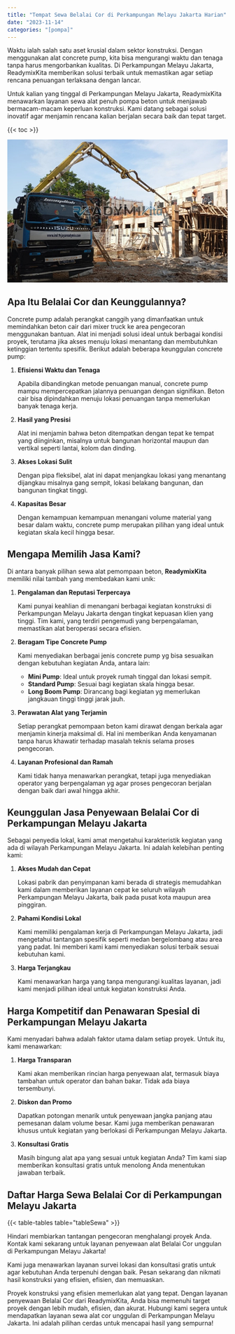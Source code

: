 ```yaml
---
title: "Tempat Sewa Belalai Cor di Perkampungan Melayu Jakarta Harian"
date: "2023-11-14"
categories: "[pompa]"
---
```


Waktu ialah salah satu aset krusial dalam sektor konstruksi. Dengan menggunakan alat concrete pump, kita bisa mengurangi waktu dan tenaga tanpa harus mengorbankan kualitas. Di Perkampungan Melayu Jakarta, ReadymixKita memberikan solusi terbaik untuk memastikan agar setiap rencana penuangan terlaksana dengan lancar.

Untuk kalian yang tinggal di Perkampungan Melayu Jakarta, ReadymixKita menawarkan layanan sewa alat penuh pompa beton untuk menjawab bermacam-macam keperluan konstruksi. Kami datang sebagai solusi inovatif agar menjamin rencana kalian berjalan secara baik dan tepat target.

{{< toc >}}

![Tempat Sewa Belalai Cor di Perkampungan Melayu Jakarta Harian](/images/pompa/sewa-pompa-26.jpg)

## Apa Itu Belalai Cor dan Keunggulannya?

Concrete pump adalah perangkat canggih yang dimanfaatkan untuk memindahkan beton cair dari mixer truck ke area pengecoran menggunakan bantuan. Alat ini menjadi solusi ideal untuk berbagai kondisi proyek, terutama jika akses menuju lokasi menantang dan membutuhkan ketinggian tertentu spesifik. Berikut adalah beberapa keunggulan concrete pump:

1. **Efisiensi Waktu dan Tenaga**

   Apabila dibandingkan metode penuangan manual, concrete pump mampu mempercepatkan jalannya penuangan dengan signifikan. Beton cair bisa dipindahkan menuju lokasi penuangan tanpa memerlukan banyak tenaga kerja.

2. **Hasil yang Presisi**

   Alat ini menjamin bahwa beton ditempatkan dengan tepat ke tempat yang diinginkan, misalnya untuk bangunan horizontal maupun dan vertikal seperti lantai, kolom dan dinding.

3. **Akses Lokasi Sulit**

   Dengan pipa fleksibel, alat ini dapat menjangkau lokasi yang menantang dijangkau misalnya gang sempit, lokasi belakang bangunan, dan bangunan tingkat tinggi.

4. **Kapasitas Besar**

   Dengan kemampuan kemampuan menangani volume material yang besar dalam waktu, concrete pump merupakan pilihan yang ideal untuk kegiatan skala kecil hingga besar.

## Mengapa Memilih Jasa Kami?

Di antara banyak pilihan sewa alat pemompaan beton, **ReadymixKita** memiliki nilai tambah yang membedakan kami unik:

1. **Pengalaman dan Reputasi Terpercaya**

   Kami punyai keahlian di menangani berbagai kegiatan konstruksi di Perkampungan Melayu Jakarta dengan tingkat kepuasan klien yang tinggi. Tim kami, yang terdiri pengemudi yang berpengalaman, memastikan alat beroperasi secara efisien.

2. **Beragam Tipe Concrete Pump**

   Kami menyediakan berbagai jenis concrete pump yg bisa sesuaikan dengan kebutuhan kegiatan Anda, antara lain:
   - **Mini Pump**: Ideal untuk proyek rumah tinggal dan lokasi sempit.
   - **Standard Pump**: Sesuai bagi kegiatan skala hingga besar.
   - **Long Boom Pump**: Dirancang bagi kegiatan yg memerlukan jangkauan tinggi tinggi jarak jauh.

3. **Perawatan Alat yang Terjamin**

   Setiap perangkat pemompaan beton kami dirawat dengan berkala agar menjamin kinerja maksimal di. Hal ini memberikan Anda kenyamanan tanpa harus khawatir terhadap masalah teknis selama proses pengecoran.

4. **Layanan Profesional dan Ramah**

   Kami tidak hanya menawarkan perangkat, tetapi juga menyediakan operator yang berpengalaman yg agar proses pengecoran berjalan dengan baik dari awal hingga akhir.

## Keunggulan Jasa Penyewaan Belalai Cor di Perkampungan Melayu Jakarta

Sebagai penyedia lokal, kami amat mengetahui karakteristik kegiatan yang ada di wilayah Perkampungan Melayu Jakarta. Ini adalah kelebihan penting kami:

1. **Akses Mudah dan Cepat**

   Lokasi pabrik dan penyimpanan kami berada di strategis memudahkan kami dalam memberikan layanan cepat ke seluruh wilayah Perkampungan Melayu Jakarta, baik pada pusat kota maupun area pinggiran.

2. **Pahami Kondisi Lokal**

   Kami memiliki pengalaman kerja di Perkampungan Melayu Jakarta, jadi mengetahui tantangan spesifik seperti medan bergelombang atau area yang padat. Ini memberi kami kami menyediakan solusi terbaik sesuai kebutuhan kami.

3. **Harga Terjangkau**

   Kami menawarkan harga yang tanpa mengurangi kualitas layanan, jadi kami menjadi pilihan ideal untuk kegiatan konstruksi Anda.

## Harga Kompetitif dan Penawaran Spesial di Perkampungan Melayu Jakarta

Kami menyadari bahwa adalah faktor utama dalam setiap proyek. Untuk itu, kami menawarkan:

1. **Harga Transparan**

   Kami akan memberikan rincian harga penyewaan alat, termasuk biaya tambahan untuk operator dan bahan bakar. Tidak ada biaya tersembunyi.

2. **Diskon dan Promo**

   Dapatkan potongan menarik untuk penyewaan jangka panjang atau pemesanan dalam volume besar. Kami juga memberikan penawaran khusus untuk kegiatan yang berlokasi di Perkampungan Melayu Jakarta.

3. **Konsultasi Gratis**

   Masih bingung alat apa yang sesuai untuk kegiatan Anda? Tim kami siap memberikan konsultasi gratis untuk menolong Anda menentukan jawaban terbaik.

## Daftar Harga Sewa Belalai Cor di Perkampungan Melayu Jakarta

{{< table-tables table="tableSewa" >}}

Hindari membiarkan tantangan pengecoran menghalangi proyek Anda. Kontak kami sekarang untuk layanan penyewaan alat Belalai Cor unggulan di Perkampungan Melayu Jakarta!

Kami juga menawarkan layanan survei lokasi dan konsultasi gratis untuk agar kebutuhan Anda terpenuhi dengan baik. Pesan sekarang dan nikmati hasil konstruksi yang efisien, efisien, dan memuaskan.

Proyek konstruksi yang efisien memerlukan alat yang tepat. Dengan layanan penyewaan Belalai Cor dari ReadymixKita, Anda bisa memenuhi target proyek dengan lebih mudah, efisien, dan akurat. Hubungi kami segera untuk mendapatkan layanan sewa alat cor unggulan di Perkampungan Melayu Jakarta. Ini adalah pilihan cerdas untuk mencapai hasil yang sempurna!